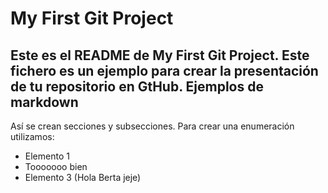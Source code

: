 My First Git Project
==========
Este es el README de My First Git Project.
Este fichero es un ejemplo para crear la presentación de tu repositorio
en GtHub.
Ejemplos de markdown
--------------------
Así se crean secciones y subsecciones. Para crear una enumeración
utilizamos:
+ Elemento 1
+ Tooooooo bien
+ Elemento 3 (Hola Berta jeje)